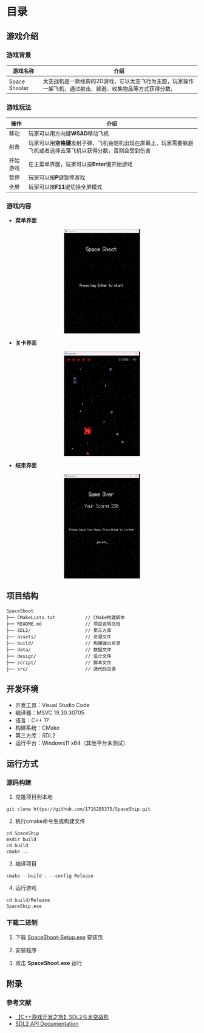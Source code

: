 # 目录
## 游戏介绍
### 游戏背景
| 游戏名称 | 介绍 |
| --- | --- |
| Space Shooter | 太空战机是一款经典的2D游戏，它以太空飞行为主题，玩家操作一架飞机，通过射击、躲避、收集物品等方式获得分数。
### 游戏玩法
| 操作 | 介绍 |
| --- | --- |
| 移动 | 玩家可以用方向键**WSAD**移动飞机
| 射击 | 玩家可以用**空格键**发射子弹，飞机会随机出现在屏幕上，玩家需要躲避飞机或者选择击落飞机以获得分数，否则会受到伤害
| 开始游戏 | 在主菜单界面，玩家可以按**Enter**键开始游戏
| 暂停 | 玩家可以按**P**键暂停游戏
| 全屏 | 玩家可以按**F11**键切换全屏模式
### 游戏内容

* **菜单界面**  
<div align="center">
  <img src="./doc/img/menu.png" style="width: 200px; height: auto; display: block; margin: 10px 0;">
</div>

* **关卡界面**  
<div align="center">
    <img src="./doc/img/level1.png" style="width: 200px; height: auto; display: block; margin: 10px 0;">
</div>

* **结束界面**  
<div align="center">
    <img src="./doc/img/gameover.png" style="width: 200px; height: auto; display: block; margin: 10px 0;">
</div>

## 项目结构
```
SpaceShoot
├── CMakeLists.txt           // CMake构建脚本
├── README.md                // 项目说明文档
├── SDL2/                    // 第三方库
├── assets/                  // 资源文件    
├── build/                   // 构建输出目录
├── data/                    // 数据文件
├── design/                  // 设计文件
├── script/                  // 脚本文件
├── src/                     // 源代码目录
```
## 开发环境
* 开发工具：Visual Studio Code
* 编译器：MSVC 19.30.30705
* 语言：C++ 17
* 构建系统：CMake
* 第三方库：SDL2
* 运行平台：Windows11 x64（其他平台未测试）
## 运行方式
### 源码构建
1. 克隆项目到本地
```
git clone https://github.com/1716285375/SpaceShip.git
```
2. 执行cmake命令生成构建文件
```
cd SpaceShip
mkdir build
cd build
cmake ..
```
3. 编译项目
```
cmake --build . --config Release
```
4. 运行游戏
```
cd build/Release
SpaceShip.exe
```
### 下载二进制
1. 下载 [SpaceShoot-Setup.exe](https://github.com/1716285375/SpaceShip/releases/tag/v1.0.0-beta) 安装包



2. 安装程序
3. 双击 **SpaceShoot.exe** 运行
## 附录
### 参考文献
*  [【C++游戏开发之旅】SDL2与太空战机](https://en.wikipedia.org/wiki/Space_Shooter)
* [SDL2 API Documentation](https://wiki.libsdl.org/wiki/index)
